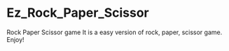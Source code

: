 # Ez_Rock_Paper_Scissor
Rock Paper Scissor game
It is a easy version of rock, paper, scissor game. Enjoy!
